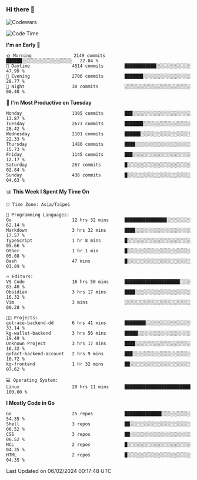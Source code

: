 ### Hi there 👋

![Codewars](https://www.codewars.com/users/omegaatt36/badges/small)

<!--START_SECTION:waka-->
![Code Time](http://img.shields.io/badge/Code%20Time-2%2C153%20hrs%2010%20mins-blue)

**I'm an Early 🐤** 

```text
🌞 Morning                2149 commits        ██████░░░░░░░░░░░░░░░░░░░   22.84 % 
🌆 Daytime                4514 commits        ████████████░░░░░░░░░░░░░   47.99 % 
🌃 Evening                2706 commits        ███████░░░░░░░░░░░░░░░░░░   28.77 % 
🌙 Night                  38 commits          ░░░░░░░░░░░░░░░░░░░░░░░░░   00.40 % 
```
📅 **I'm Most Productive on Tuesday** 

```text
Monday                   1305 commits        ███░░░░░░░░░░░░░░░░░░░░░░   13.87 % 
Tuesday                  2673 commits        ███████░░░░░░░░░░░░░░░░░░   28.42 % 
Wednesday                2101 commits        ██████░░░░░░░░░░░░░░░░░░░   22.33 % 
Thursday                 1480 commits        ████░░░░░░░░░░░░░░░░░░░░░   15.73 % 
Friday                   1145 commits        ███░░░░░░░░░░░░░░░░░░░░░░   12.17 % 
Saturday                 267 commits         █░░░░░░░░░░░░░░░░░░░░░░░░   02.84 % 
Sunday                   436 commits         █░░░░░░░░░░░░░░░░░░░░░░░░   04.63 % 
```


📊 **This Week I Spent My Time On** 

```text
🕑︎ Time Zone: Asia/Taipei

💬 Programming Languages: 
Go                       12 hrs 32 mins      ████████████████░░░░░░░░░   62.14 % 
Markdown                 3 hrs 32 mins       ████░░░░░░░░░░░░░░░░░░░░░   17.57 % 
TypeScript               1 hr 8 mins         █░░░░░░░░░░░░░░░░░░░░░░░░   05.66 % 
Other                    1 hr 1 min          █░░░░░░░░░░░░░░░░░░░░░░░░   05.08 % 
Bash                     47 mins             █░░░░░░░░░░░░░░░░░░░░░░░░   03.89 % 

🔥 Editors: 
VS Code                  16 hrs 50 mins      █████████████████████░░░░   83.40 % 
Obsidian                 3 hrs 17 mins       ████░░░░░░░░░░░░░░░░░░░░░   16.32 % 
Vim                      3 mins              ░░░░░░░░░░░░░░░░░░░░░░░░░   00.28 % 

🐱‍💻 Projects: 
gotrace-backend-dd       6 hrs 41 mins       ████████░░░░░░░░░░░░░░░░░   33.14 % 
kg-wallet-backend        3 hrs 56 mins       █████░░░░░░░░░░░░░░░░░░░░   19.49 % 
Unknown Project          3 hrs 17 mins       ████░░░░░░░░░░░░░░░░░░░░░   16.32 % 
gofact-backend-account   2 hrs 9 mins        ███░░░░░░░░░░░░░░░░░░░░░░   10.72 % 
kg-frontend              1 hr 32 mins        ██░░░░░░░░░░░░░░░░░░░░░░░   07.62 % 

💻 Operating System: 
Linux                    20 hrs 11 mins      █████████████████████████   100.00 % 
```

**I Mostly Code in Go** 

```text
Go                       25 repos            ██████████████░░░░░░░░░░░   54.35 % 
Shell                    3 repos             ██░░░░░░░░░░░░░░░░░░░░░░░   06.52 % 
CSS                      3 repos             ██░░░░░░░░░░░░░░░░░░░░░░░   06.52 % 
HCL                      2 repos             █░░░░░░░░░░░░░░░░░░░░░░░░   04.35 % 
HTML                     2 repos             █░░░░░░░░░░░░░░░░░░░░░░░░   04.35 % 
```




 Last Updated on 06/02/2024 00:17:48 UTC
<!--END_SECTION:waka-->

<!--
**omegaatt36/omegaatt36** is a ✨ _special_ ✨ repository because its `README.md` (this file) appears on your GitHub profile.

Here are some ideas to get you started:

- 🔭 I’m currently working on ...
- 🌱 I’m currently learning ...
- 👯 I’m looking to collaborate on ...
- 🤔 I’m looking for help with ...
- 💬 Ask me about ...
- 📫 How to reach me: ...
- 😄 Pronouns: ...
- ⚡ Fun fact: ...
-->
